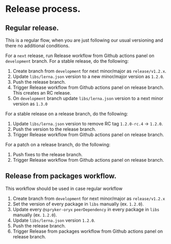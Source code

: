 # Release process.

## Regular release.

This is a regular flow, when you are just following our usual versioning and there no additional conditions.

For a `next` release, run Release workflow from Github actions panel on `development` branch.
For a stable release, do the following:

1. Create branch from `development` for next minor/major as `release/v1.2.x`.
2. Update `libs/lerna.json` version to a new minor/major version as `1.2.0`.
3. Push the release branch.
4. Trigger Release workflow from Github actions panel on release branch.
   This creates an RC release.
5. On `development` branch update `libs/lerna.json` version to a next minor version as `1.3.0`

For a stable release on a release branch, do the following:

1. Update `libs/lerna.json` version to remove RC tag `1.2.0-rc.4` -> `1.2.0`.
2. Push the version to the release branch.
3. Trigger Release workflow from Github actions panel on release branch.

For a patch on a release branch, do the following:

1. Push fixes to the release branch.
2. Trigger Release workflow from Github actions panel on release branch.

## Release from packages workflow.

This workflow should be used in case regular workflow

1. Create branch from `development` for next minor/major as `release/v1.2.x`
2. Set the version of every package in `libs` manually (ex. `1.2.0`).
3. Update every `@spryker-oryx` `peerDependency` in every package in `libs` manually (ex. `1.2.0`).
4. Update `libs/lerna.json` version `1.2.0`.
5. Push the release branch.
6. Trigger Release from packages workflow from Github actions panel on release branch.
